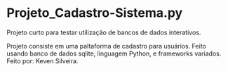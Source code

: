 # Projeto_Cadastro-Sistema.py
 Projeto curto para testar utilização de bancos de dados interativos.

 Projeto consiste em uma paltaforma de cadastro para usuários. Feito usando banco de dados sqlite, linguagem Python, e frameworks variados.
 Feito por: Keven Silveira.
